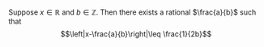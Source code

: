 Suppose $x \in\mathbb{R}$ and $b\in\mathbb{Z}$. Then there exists a rational $\frac{a}{b}$ such that 
$$\left|x-\frac{a}{b}\right|\leq \frac{1}{2b}$$